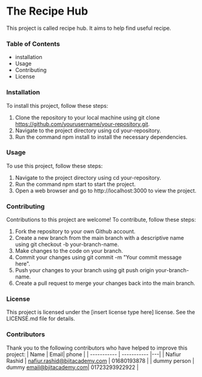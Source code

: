 
# The Recipe Hub
This project is called recipe hub. It aims to help find useful recipe.
### Table of Contents
- installation
- Usage
- Contributing
- License
### Installation
To install this project, follow these steps:
1. Clone the repository to your local machine using git clone
https://github.com/yourusername/your-repository.git.
2. Navigate to the project directory using cd your-repository.
3. Run the command npm install to install the necessary dependencies.
### Usage
To use this project, follow these steps:
1. Navigate to the project directory using cd your-repository.
2. Run the command npm start to start the project.
3. Open a web browser and go to http://localhost:3000 to view the project.
### Contributing
Contributions to this project are welcome! To contribute, follow these steps:
1. Fork the repository to your own Github account.
2. Create a new branch from the main branch with a descriptive name using git
checkout -b your-branch-name.
3. Make changes to the code on your branch.
4. Commit your changes using git commit -m "Your commit message here".
5. Push your changes to your branch using git push origin your-branch-name.
6. Create a pull request to merge your changes back into the main branch.
### License
This project is licensed under the [insert license type here] license. See the 
LICENSE.md file for details.
### Contributors
Thank you to the following contributors who have helped to improve this project:
| Name | Email| phone |
| ----------- | ----------- |---|
| Nafiur Rashid | nafiur.rashid@bjitacademy.com | 01680193878 |
| dummy person | dummy email@bjitacademy.com| 01723293922922 |

